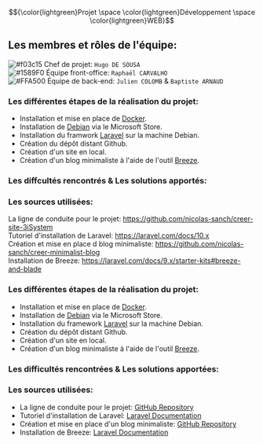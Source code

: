 $${\color{lightgreen}Projet \space \color{lightgreen}Développement \space \color{lightgreen}WEB}$$

## Les membres et rôles de l'équipe:

![#f03c15](https://via.placeholder.com/15/f03c15/000000?text=+) Chef de projet:  `Hugo DE SOUSA`  
![#1589F0](https://via.placeholder.com/15/1589F0/000000?text=+) Équipe front-office:  `Raphaël CARVALHO`  
![#FFA500](https://via.placeholder.com/15/FFA500/000000?text=+) Équipe de back-end:  `Julien COLOMB` &  `Baptiste ARNAUD`  

### Les différentes étapes de la réalisation du projet:
- Installation et mise en place de [Docker](https://www.docker.com).
- Installation de [Debian](https://apps.microsoft.com/detail/9MSVKQC78PK6?hl=fr-fr&gl=FR) via le Microsoft Store.
- Installation du framwork [Laravel](https://laravel.com) sur la machine Debian.
- Création du dépôt distant Github.
- Création d'un site en local.
- Création d'un blog minimaliste à l'aide de l'outil [Breeze](https://laravel.com/docs/9.x/starter-kits#breeze-and-blade).

### Les diffcultés rencontrés & Les solutions apportés:

### Les sources utilisées:
La ligne de conduite pour le projet: https://github.com/nicolas-sanch/creer-site-3iSystem  
Tutoriel d'installation de Laravel: https://laravel.com/docs/10.x  
Création et mise en place d blog minimaliste: https://github.com/nicolas-sanch/creer-minimalist-blog  
Installation de Breeze: https://laravel.com/docs/9.x/starter-kits#breeze-and-blade  

### Les différentes étapes de la réalisation du projet:
- Installation et mise en place de [Docker](https://www.docker.com).
- Installation de [Debian](https://apps.microsoft.com/detail/9MSVKQC78PK6?hl=fr-fr&gl=FR) via le Microsoft Store.
- Installation du framework [Laravel](https://laravel.com) sur la machine Debian.
- Création du dépôt distant Github.
- Création d'un site en local.
- Création d'un blog minimaliste à l'aide de l'outil [Breeze](https://laravel.com/docs/9.x/starter-kits#breeze-and-blade).

### Les difficultés rencontrées & Les solutions apportées:

### Les sources utilisées:
- La ligne de conduite pour le projet: [GitHub Repository](https://github.com/nicolas-sanch/creer-site-3iSystem)
- Tutoriel d'installation de Laravel: [Laravel Documentation](https://laravel.com/docs/10.x)
- Création et mise en place d'un blog minimaliste: [GitHub Repository](https://github.com/nicolas-sanch/creer-minimalist-blog)
- Installation de Breeze: [Laravel Documentation](https://laravel.com/docs/9.x/starter-kits#breeze-and-blade)
